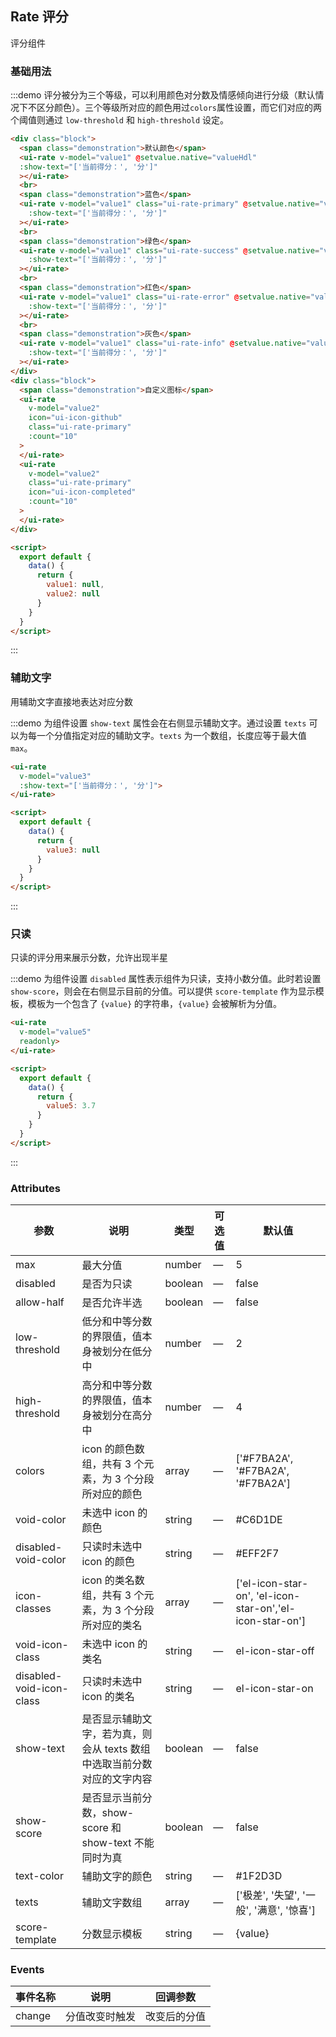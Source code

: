 <script>
  export default {
    data() {
      return {
        value1: 0,
        value2: 0,
        value3: 0,
        value4: 0,
        value5: 3.7,
        abc: {
          name: 'baidu'
        }
      };
    },
    methods: {
      valueHdl(a, b, c, d) {
        console.log('v', a, b, c, d);
      }
    }
  }
</script>
<style lang="less">
  .demo-rate {
    .source {
      overflow: hidden;
    }
    .block {
      padding: 30px 0;
      text-align: center;
      border-right: solid 1px #EFF2F6;
      float: left;
      width: 50%;
      box-sizing: border-box;
      &:last-child {
        border-right: none;
      }
    }
  }

  .demo-rate .demonstration {
    display: block;
    color: #8492a6;
    font-size: 14px;
    margin-bottom: 20px;
  }
</style>

## Rate 评分

评分组件

### 基础用法

:::demo 评分被分为三个等级，可以利用颜色对分数及情感倾向进行分级（默认情况下不区分颜色）。三个等级所对应的颜色用过`colors`属性设置，而它们对应的两个阈值则通过 `low-threshold` 和 `high-threshold` 设定。
``` html
<div class="block">
  <span class="demonstration">默认颜色</span>
  <ui-rate v-model="value1" @setvalue.native="valueHdl"
  :show-text="['当前得分：', '分']"
  ></ui-rate>
  <br>
  <span class="demonstration">蓝色</span>
  <ui-rate v-model="value1" class="ui-rate-primary" @setvalue.native="valueHdl"
    :show-text="['当前得分：', '分']"
  ></ui-rate>
  <br>
  <span class="demonstration">绿色</span>
  <ui-rate v-model="value1" class="ui-rate-success" @setvalue.native="valueHdl"
    :show-text="['当前得分：', '分']"
  ></ui-rate>
  <br>
  <span class="demonstration">红色</span>
  <ui-rate v-model="value1" class="ui-rate-error" @setvalue.native="valueHdl"
    :show-text="['当前得分：', '分']"
  ></ui-rate>
  <br>
  <span class="demonstration">灰色</span>
  <ui-rate v-model="value1" class="ui-rate-info" @setvalue.native="valueHdl"
    :show-text="['当前得分：', '分']"
  ></ui-rate>
</div>
<div class="block">
  <span class="demonstration">自定义图标</span>
  <ui-rate
    v-model="value2"
    icon="ui-icon-github"
    class="ui-rate-primary"
    :count="10"
  >
  </ui-rate>
  <ui-rate
    v-model="value2"
    class="ui-rate-primary"
    icon="ui-icon-completed"
    :count="10"
  >
  </ui-rate>
</div>

<script>
  export default {
    data() {
      return {
        value1: null,
        value2: null
      }
    }
  }
</script>
```
:::

### 辅助文字

用辅助文字直接地表达对应分数

:::demo 为组件设置 `show-text` 属性会在右侧显示辅助文字。通过设置 `texts` 可以为每一个分值指定对应的辅助文字。`texts` 为一个数组，长度应等于最大值 `max`。
``` html
<ui-rate
  v-model="value3"
  :show-text="['当前得分：', '分']">
</ui-rate>

<script>
  export default {
    data() {
      return {
        value3: null
      }
    }
  }
</script>
```
:::

### 只读

只读的评分用来展示分数，允许出现半星

:::demo 为组件设置 `disabled` 属性表示组件为只读，支持小数分值。此时若设置 `show-score`，则会在右侧显示目前的分值。可以提供 `score-template` 作为显示模板，模板为一个包含了 `{value}` 的字符串，`{value}` 会被解析为分值。
``` html
<ui-rate
  v-model="value5"
  readonly>
</ui-rate>

<script>
  export default {
    data() {
      return {
        value5: 3.7
      }
    }
  }
</script>
```
:::

### Attributes
| 参数      | 说明    | 类型      | 可选值       | 默认值   |
|---------- |-------- |---------- |-------------  |-------- |
| max | 最大分值 | number | — | 5 |
| disabled | 是否为只读 | boolean | — | false |
| allow-half | 是否允许半选 | boolean | — | false |
| low-threshold | 低分和中等分数的界限值，值本身被划分在低分中 | number | — | 2 |
| high-threshold | 高分和中等分数的界限值，值本身被划分在高分中 | number | — | 4 |
| colors | icon 的颜色数组，共有 3 个元素，为 3 个分段所对应的颜色 | array | — | ['#F7BA2A', '#F7BA2A', '#F7BA2A'] |
| void-color | 未选中 icon 的颜色 | string | — | #C6D1DE |
| disabled-void-color | 只读时未选中 icon 的颜色 | string | — | #EFF2F7 |
| icon-classes | icon 的类名数组，共有 3 个元素，为 3 个分段所对应的类名 | array | — | ['el-icon-star-on', 'el-icon-star-on','el-icon-star-on'] |
| void-icon-class | 未选中 icon 的类名 | string | — | el-icon-star-off |
| disabled-void-icon-class | 只读时未选中 icon 的类名 | string | — | el-icon-star-on |
| show-text | 是否显示辅助文字，若为真，则会从 texts 数组中选取当前分数对应的文字内容 | boolean | — | false |
| show-score | 是否显示当前分数，show-score 和 show-text 不能同时为真 | boolean | — | false |
| text-color | 辅助文字的颜色 | string | — | #1F2D3D |
| texts | 辅助文字数组 | array | — | ['极差', '失望', '一般', '满意', '惊喜'] |
| score-template | 分数显示模板 | string | — | {value} |

### Events
| 事件名称      | 说明    | 回调参数      |
|---------- |-------- |---------- |
| change | 分值改变时触发 | 改变后的分值 |

